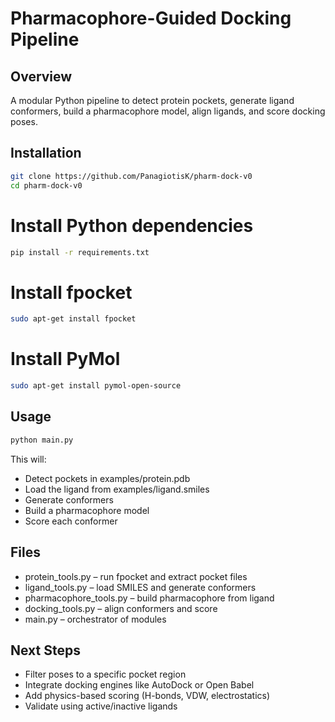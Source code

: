 # Pharmacophore-Guided Docking Pipeline

## Overview
A modular Python pipeline to detect protein pockets, generate ligand conformers, build a pharmacophore model, align ligands, and score docking poses.

## Installation

```bash
git clone https://github.com/PanagiotisK/pharm-dock-v0
cd pharm-dock-v0
```

# Install Python dependencies
```bash
pip install -r requirements.txt
```

# Install fpocket
```bash
sudo apt-get install fpocket
```

# Install PyMol
```bash
sudo apt-get install pymol-open-source
```

## Usage
```bash
python main.py
```

This will:
- Detect pockets in examples/protein.pdb
- Load the ligand from examples/ligand.smiles
- Generate conformers
- Build a pharmacophore model
- Score each conformer

## Files

- protein_tools.py – run fpocket and extract pocket files
- ligand_tools.py – load SMILES and generate conformers
- pharmacophore_tools.py – build pharmacophore from ligand
- docking_tools.py – align conformers and score
- main.py – orchestrator of modules

## Next Steps

- Filter poses to a specific pocket region
- Integrate docking engines like AutoDock or Open Babel
- Add physics-based scoring (H-bonds, VDW, electrostatics)
- Validate using active/inactive ligands


